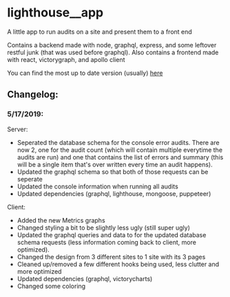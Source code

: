 # lighthouse__app
A little app to run audits on a site and present them to a front end

Contains a backend made with node, graphql, express, and some leftover restful junk (that was used before graphql).
Also contains a frontend made with react, victorygraph, and apollo client

You can find the most up to date version (usually) [here](https://volence.dev/lighthouse_app/)

## Changelog:

### 5/17/2019:
Server:
- Seperated the database schema for the console error audits. There are now 2, one for the audit count (which will contain multiple everytime the audits are run) and one that contains the list of errors and summary (this will be a single item that's over written every time an audit happens).
- Updated the graphql schema so that both of those requests can be seperate
- Updated the console information when running all audits
- Updated dependencies (graphql, lighthouse, mongoose, puppeteer)

Client:
- Added the new Metrics graphs
- Changed styling a bit to be slightly less ugly (still super ugly)
- Updated the graphql queries and data to for the updated database schema requests (less information coming back to client, more optimized).
- Changed the design from 3 different sites to 1 site with its 3 pages
- Cleaned up/removed a few different hooks being used, less clutter and more optimized
- Updated dependencies (graphql, victorycharts)
- Changed some coloring
